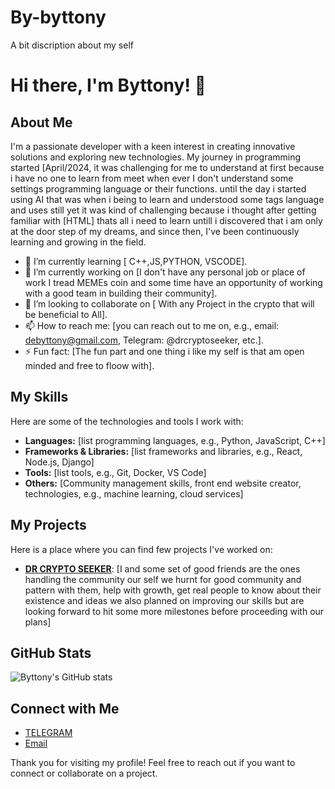 # By-byttony
A bit discription about my self 
# Hi there, I'm Byttony! 👋

## About Me
I'm a passionate developer with a keen interest in creating innovative solutions and exploring new technologies. My journey in programming started [April/2024, it was challenging for me to understand at first because i have no one to learn from meet when ever I don't understand some settings programming language or their functions. until the day i started using AI that was when i being to learn and understood some tags language and uses still yet it was kind of challenging because i thought after getting familiar with [HTML] thats all i need to learn untill i discovered that i am only at the door step of my dreams, and since then, I've been continuously learning and growing in the field.

- 🌱 I’m currently learning [ C++,JS,PYTHON, VSCODE].
- 🔭 I’m currently working on [I don't have any personal job or place of work I tread MEMEs coin and some time have an opportunity of working with a good team in building their community].
- 👯 I’m looking to collaborate on [ With any Project in the crypto that will be beneficial to All].
- 📫 How to reach me: [you can reach out to me on, e.g., email: debyttony@gmail.com, Telegram: @drcryptoseeker, etc.].
- ⚡ Fun fact: [The fun part and one thing i like my self is that am open minded and free to floow with].

## My Skills
Here are some of the technologies and tools I work with:

- **Languages:** [list programming languages, e.g., Python, JavaScript, C++]
- **Frameworks & Libraries:** [list frameworks and libraries, e.g., React, Node.js, Django]
- **Tools:** [list tools, e.g., Git, Docker, VS Code]
- **Others:** [Community management skills, front end website creator, technologies, e.g., machine learning, cloud services]

## My Projects
Here is a place where you can find few projects I've worked on:

- **[ DR CRYPTO SEEKER](https://t.me/Dr_cryptoseeker)**: [I and some set of good friends are the ones handling the community our self we hurnt for good community and pattern with them, help with growth, get real people to know about their existence and ideas we also planned on improving our skills but are looking forward to hit some more milestones before proceeding with our plans]

## GitHub Stats
![Byttony's GitHub stats](https://github-readme-stats.vercel.app/api?username=byttony&show_icons=true&theme=radical)

## Connect with Me
- [ TELEGRAM ](@Dr_crypto_seeker)
- [Email]( debyttony@gmail.com)

Thank you for visiting my profile! Feel free to reach out if you want to connect or collaborate on a project.
